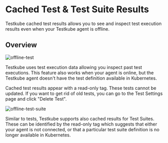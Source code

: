 # Cached Test & Test Suite Results

Testkube cached test results allows you to see and inspect test execution results even when your Testkube agent is offline.

## Overview

![offline-test](../../img/offline-list.png)

Testkube uses test execution data allowing you inspect past test executions. This feature also works when your agent is online, but the Testkube agent doesn't have the test definition available in Kubernetes.

Cached test results appear with a read-only tag. These tests cannot be updated. If you want to get rid of old tests, you can go to the Test Settings page and click "Delete Test".

![offline-test-suite](../../img/offline-test-suite.png)

Similar to tests, Testkube supports also cached results for Test Suites. These can be identified by the read-only tag which suggests that either your agent is not connected, or that a particular test suite definition is no longer available in Kubernetes.
